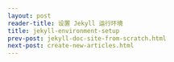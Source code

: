 ```yaml
---
layout: post
reader-title: 设置 Jekyll 运行环境
title: jekyll-environment-setup
prev-post: jekyll-doc-site-from-scratch.html
next-post: create-new-articles.html
---
```



